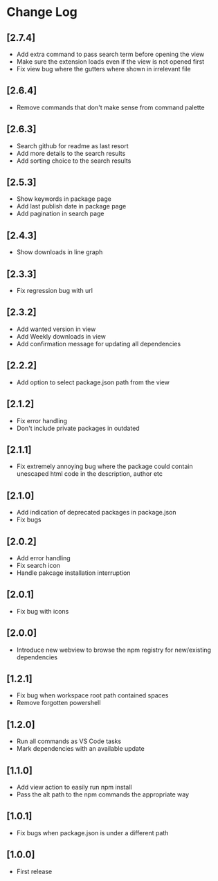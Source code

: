 # Change Log

## [2.7.4]

- Add extra command to pass search term before opening the view
- Make sure the extension loads even if the view is not opened first
- Fix view bug where the gutters where shown in irrelevant file

## [2.6.4]

- Remove commands that don't make sense from command palette

## [2.6.3]

- Search github for readme as last resort
- Add more details to the search results
- Add sorting choice to the search results

## [2.5.3]

- Show keywords in package page
- Add last publish date in package page
- Add pagination in search page

## [2.4.3]

- Show downloads in line graph

## [2.3.3]

- Fix regression bug with url

## [2.3.2]

- Add wanted version in view
- Add Weekly downloads in view
- Add confirmation message for updating all dependencies

## [2.2.2]

- Add option to select package.json path from the view

## [2.1.2]

- Fix error handling
- Don't include private packages in outdated

## [2.1.1]

- Fix extremely annoying bug where the package could contain unescaped html code in the description, author etc

## [2.1.0]

- Add indication of deprecated packages in package.json
- Fix bugs

## [2.0.2]

- Add error handling
- Fix search icon
- Handle pakcage installation interruption

## [2.0.1]

- Fix bug with icons

## [2.0.0]

- Introduce new webview to browse the npm registry for new/existing dependencies

## [1.2.1]

- Fix bug when workspace root path contained spaces
- Remove forgotten powershell

## [1.2.0]

- Run all commands as VS Code tasks
- Mark dependencies with an available update

## [1.1.0]

- Add view action to easily run npm install
- Pass the alt path to the npm commands the appropriate way

## [1.0.1]

- Fix bugs when package.json is under a different path

## [1.0.0]

- First release